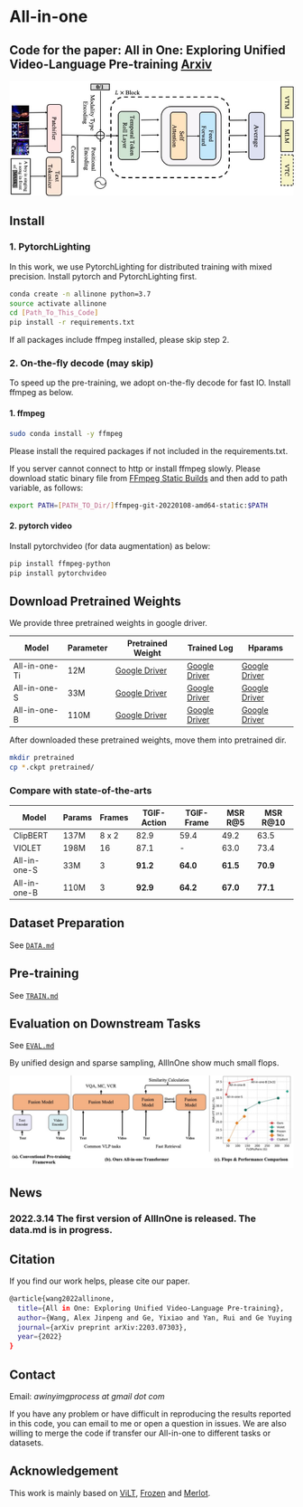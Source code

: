 # All-in-one

Code for the paper: All in One: Exploring Unified Video-Language Pre-training [Arxiv](https://arxiv.org/abs/2203.07303)
---

![ppl](figures/ppl.jpg)

## Install

### 1.  PytorchLighting
In this work, we use PytorchLighting for distributed training with mixed precision.
Install pytorch and PytorchLighting first.

```bash
conda create -n allinone python=3.7
source activate allinone
cd [Path_To_This_Code]
pip install -r requirements.txt
```

If all packages include ffmpeg installed, please skip step 2.

### 2. On-the-fly decode (may skip)
To speed up the pre-training, we adopt on-the-fly decode for fast IO.
Install ffmpeg as below.

#### 1. ffmpeg
```bash
sudo conda install -y ffmpeg
```

Please install the required packages if not included in the requirements.txt.

If you server cannot connect to http or install ffmpeg slowly. Please download static binary file from [FFmpeg Static Builds](https://johnvansickle.com/ffmpeg/) and then add to path variable, as follows:

```bash
export PATH=[PATH_TO_Dir/]ffmpeg-git-20220108-amd64-static:$PATH
```

#### 2. pytorch video
Install pytorchvideo (for data augmentation) as below:

```bash
pip install ffmpeg-python
pip install pytorchvideo
```

## Download Pretrained Weights
We provide three pretrained weights in google driver.

|  Model   | Parameter | Pretrained Weight  | Trained Log | Hparams |
|  ----  |  ---- | ----  | ---- | ---- |
| All-in-one-Ti | 12M| [Google Driver](https://drive.google.com/file/d/1-mS9U1xRnvumaftjhxJsr_t4WjJ-gp7t/view?usp=sharing) | [Google Driver](https://drive.google.com/file/d/1j27-i7WsNDtj9k0CSnDC9sThMMjMRF-U/view?usp=sharing) | [Google Driver](https://drive.google.com/file/d/1DmZ5apWqIuUMRg7igdN2sHM2INrT_UZo/view?usp=sharing)|
| All-in-one-S |33M| [Google Driver](https://drive.google.com/file/d/1ntyEsFWLG8XQZ9oliYsrRZmhp_OMbQJ-/view?usp=sharing) | [Google Driver](https://drive.google.com/file/d/10uJZUMH10D1QD_o2g0WmXfv47xTAV5hJ/view?usp=sharing) |  [Google Driver](https://drive.google.com/file/d/12levE9kXQbWykJHUKqXNQZz32vtOPRLt/view?usp=sharing)|
| All-in-one-B |110M| [Google Driver](https://drive.google.com/file/d/1z3g891ND6CGCUkVzCXr2647wVG-15uUS/view?usp=sharing) | [Google Driver](https://drive.google.com/file/d/1FBs6HOeXr3Bo_UZLDq13qscLTMqITGWC/view?usp=sharing) | [Google Driver](https://drive.google.com/file/d/1D7OiF9HpIIsFk20LkCUWYThpXo_NPzT0/view?usp=sharing) |

After downloaded these pretrained weights, move them into pretrained dir.
```bash
mkdir pretrained
cp *.ckpt pretrained/
```

### Compare with state-of-the-arts

|Model|Params|Frames|TGIF-Action|TGIF-Frame|MSR R@5|MSR R@10|
|---|---|---|---|---|---|---|
|ClipBERT|137M|8 x 2|82.9|59.4|49.2|63.5|
|VIOLET|198M|16|87.1|-|63.0|73.4|
|All-in-one-S|33M|3|**91.2**|**64.0**|**61.5**|**70.9**|
|All-in-one-B|110M|3|**92.9**|**64.2**|**67.0**|**77.1**|

## Dataset Preparation
See [`DATA.md`](DATA.md)

## Pre-training
See [`TRAIN.md`](TRAIN.md)

## Evaluation on Downstream Tasks
See [`EVAL.md`](EVAL.md)

By unified design and sparse sampling, AllInOne show much small flops.

![](figures/introduction_new.jpg)

## News
### 2022.3.14 The first version of AllInOne is released. The data.md is in progress.


## Citation
If you find our work helps, please cite our paper.

```bash
@article{wang2022allinone,
  title={All in One: Exploring Unified Video-Language Pre-training},
  author={Wang, Alex Jinpeng and Ge, Yixiao and Yan, Rui and Ge Yuying and Lin, Xudong and Cai, Guanyu  and Wu, Jianping and Shan, Ying and Qie, Xiaohu and Shou, Mike Zheng},
  journal={arXiv preprint arXiv:2203.07303},
  year={2022}
}
```

## Contact

Email: _awinyimgprocess at gmail dot com_

If you have any problem or have difficult in reproducing the results reported in this code, you can email to me or open a question in issues.
We are also willing to merge the code if transfer our All-in-one to different tasks or datasets.


## Acknowledgement
This work is mainly based on [ViLT](https://github.com/dandelin/ViLT), [Frozen](https://github.com/m-bain/frozen-in-time) and [Merlot](https://github.com/rowanz/merlot).